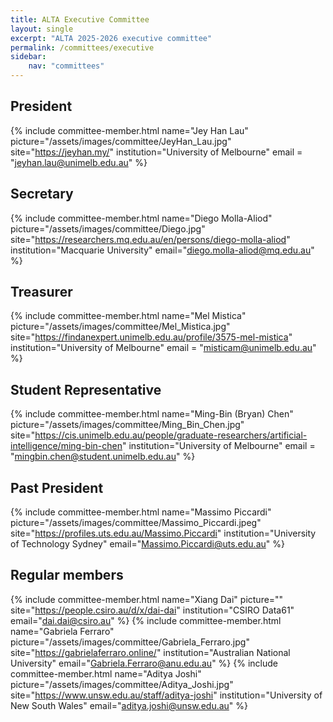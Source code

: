 ```yaml
---
title: ALTA Executive Committee
layout: single
excerpt: "ALTA 2025-2026 executive committee"
permalink: /committees/executive
sidebar:
    nav: "committees"
---
```

## President
{% include committee-member.html
   name="Jey Han Lau"
   picture="/assets/images/committee/JeyHan_Lau.jpg"
   site="https://jeyhan.my/"
   institution="University of Melbourne"
   email = "jeyhan.lau@unimelb.edu.au"
%}

## Secretary
{% include committee-member.html
   name="Diego Molla-Aliod"
   picture="/assets/images/committee/Diego.jpg"
   site="https://researchers.mq.edu.au/en/persons/diego-molla-aliod"
   institution="Macquarie University"
   email="diego.molla-aliod@mq.edu.au"
%}

## Treasurer
{% include committee-member.html
   name="Mel Mistica"
   picture="/assets/images/committee/Mel_Mistica.jpg"
   site="https://findanexpert.unimelb.edu.au/profile/3575-mel-mistica"
   institution="University of Melbourne"
   email = "misticam@unimelb.edu.au"
%}

## Student Representative
{% include committee-member.html
   name="Ming-Bin (Bryan) Chen"
   picture="/assets/images/committee/Ming_Bin_Chen.jpg"
   site="https://cis.unimelb.edu.au/people/graduate-researchers/artificial-intelligence/ming-bin-chen"
   institution="University of Melbourne"
   email = "mingbin.chen@student.unimelb.edu.au"
%}

## Past President
{% include committee-member.html
   name="Massimo Piccardi"
   picture="/assets/images/committee/Massimo_Piccardi.jpeg"
   site="https://profiles.uts.edu.au/Massimo.Piccardi"
   institution="University of Technology Sydney"
   email="Massimo.Piccardi@uts.edu.au"
%}

## Regular members
{% include committee-member.html
   name="Xiang Dai"
   picture=""
   site="https://people.csiro.au/d/x/dai-dai"
   institution="CSIRO Data61"
   email="dai.dai@csiro.au"
%}
{% include committee-member.html
   name="Gabriela Ferraro"
   picture="/assets/images/committee/Gabriela_Ferraro.jpg"
   site="https://gabrielaferraro.online/"
   institution="Australian National University"
   email="Gabriela.Ferraro@anu.edu.au"
%}
{% include committee-member.html
   name="Aditya Joshi"
   picture="/assets/images/committee/Aditya_Joshi.jpg"
   site="https://www.unsw.edu.au/staff/aditya-joshi"
   institution="University of New South Wales"
   email="aditya.joshi@unsw.edu.au"
%}



